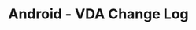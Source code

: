 ---
layout:         "android-dmp-changelog"
title:          "Android - VDA Change Log"
lead:           ""
description:    ""
keywords:       ""
permalink:       zh-tw/android/dmp/changelog/
lang:           "zh-tw"
---